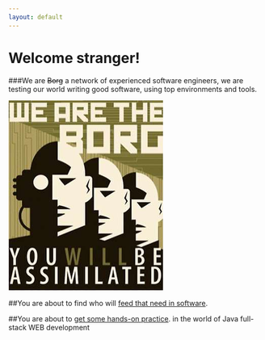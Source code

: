 ```yaml
---
layout: default
---
```


# Welcome stranger!

###We are ~~Borg~~ a network of experienced software engineers, we are testing our world writing good software, using top environments and tools.

![envs-tools](https://raw.githubusercontent.com/dev4any1/landing/master/assets/images/borgs.jpg)

##You are about to find who will [feed that need in software](./office.html).

##You are about to [get some hands-on practice](./lab.html). in the world of Java full-stack WEB development
